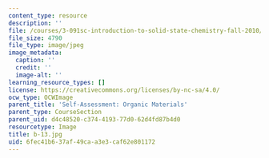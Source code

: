 ```yaml
---
content_type: resource
description: ''
file: /courses/3-091sc-introduction-to-solid-state-chemistry-fall-2010/6fec41b637af49caa3e3caf62e801172_b-13.jpg
file_size: 4790
file_type: image/jpeg
image_metadata:
  caption: ''
  credit: ''
  image-alt: ''
learning_resource_types: []
license: https://creativecommons.org/licenses/by-nc-sa/4.0/
ocw_type: OCWImage
parent_title: 'Self-Assessment: Organic Materials'
parent_type: CourseSection
parent_uid: d4c48520-c374-4193-77d0-62d4fd87b4d0
resourcetype: Image
title: b-13.jpg
uid: 6fec41b6-37af-49ca-a3e3-caf62e801172
---
```

